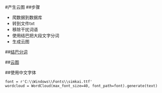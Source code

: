 #产生云图
##步骤
  * 爬数据到数据库
  * 转到文件txt
  * 移除干扰词语
  * 使用结巴把大段文字分词
  * 生成云图

##[结巴分词](https://github.com/fxsjy/jieba)

##[云图](https://github.com/amueller/word_cloud)

##使用中文字体
```
font = r'C:\\Windows\\Fonts\\simkai.ttf'
wordcloud = WordCloud(max_font_size=40, font_path=font).generate(text)
```